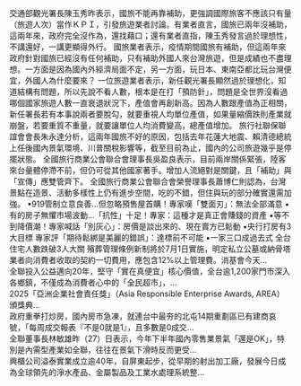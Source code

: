 交通部觀光署長陳玉秀昨表示，國旅不能再靠補助，更強調國際旅客不應該只有量（旅遊人次）當作ＫＰＩ，引發旅遊業者討論。有業者直言，國旅已兩年沒補助，這兩年來，政府完全沒作為，還找藉口；還有業者直指，陳玉秀發言過於理想性，不講還好，一講更顯得外行。
國旅業者表示，疫情期間國旅有補助，但這兩年來政府針對國旅已經沒有任何補助，只有補助外國人來台灣旅遊，但是成績也不盡理想。一方面是因為國內外經濟局面不定，另一方面，玩日本、東南亞都比玩台灣便宜，外國人為什麼要來？
一位旅遊業者表示，新任觀光署長顯然過於理想化，知道結構有問題，所以先說不看人數，根本是在打「預防針」，問題是全世界沒看過哪個國家旅遊人數一直衰退狀況下，產值會再創新高。因為人數跟產值為正相關，新任署長若有本事說兩者要脫勾，就要重視人均單位產值，如果量縮價跌則產業就崩盤，若要重質不重量，就要讓單位人均消費變高，總產值增加。
旅行社聯保聯誼會會長朱永達分析，這兩年國旅不好的原因，包括去年花蓮大地震、賴清德總統上任後國內景氣環境、川普關稅影響等，截至目前為止，國內的公司旅遊幾乎是停擺狀態。
全國旅行商業公會聯合會理事長吳盈良表示，目前兩岸關係緊張，陸客來台量體停滯不前，但仍可從其他國家著手。增加人流絕對是關鍵，且「補助」與「宣傳」應雙管齊下。
全國旅行商業公會聯合會榮譽理事長蕭博仁則認為，台灣景點在造景、活動多樣性上仍有進步空間，吃的不錯，但住與玩的部分確實還需加強。
 ▪919管制立意良善...但忽略預售屋首購！專家嘆「雙面刃」：無法全部滿意
 ▪有的房子無懼市場波動...「抗性」十足！專家：這種才是真正會賺錢的資產
 ▪等不到降價潮！專家喊話「別灰心」：房價是談出來的、現在賣方已鬆動
 ▪央行打房有3大目標 專家評「期待鬆綁是美麗的錯誤」：達標前不可能
 ▪一家三口成過去式 全台住宅人數跌破3人大關
                    殯葬管理條例新制將於7月1日實施，明定私立公墓或納骨塔業者向消費者收取的契約一切費用，應包含12%以上管理費。消基會今天...                  
                    全聯投入公益邁向20年，堅守「實在真便宜」核心價值，全台逾1,200家門市深入各鄉鎮，不僅成為消費者心中的「全民超市」，...                  
                    2025「亞洲企業社會責任獎」（Asia Responsible Enterprise Awards, AREA）頒獎典...                  
                    政府重拳打炒房，國內房市急凍，就連台中最夯的北屯14期重劃區已有建商哀號，「每周成交報表『不是0就是1』，且多數是0成交...                  
                    全聯董事長林敏雄昨（27）日表示，今年下半年國內零售業景氣「還是OK」，特別是內需型產業如全聯，往往在景氣下滑時反而更受...                  
                    興櫃公司溢泰實業成立逾40年，自屏東起步，從早期的射出加工廠，發展今日成為全球領先的淨水產品、金屬製品及工業水處理系統整...                  